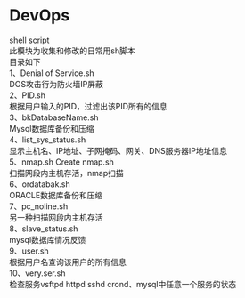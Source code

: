 # DevOps  
shell script  
此模块为收集和修改的日常用sh脚本  
目录如下  
1、Denial of Service.sh  
DOS攻击行为防火墙IP屏蔽  
2、PID.sh  
根据用户输入的PID，过滤出该PID所有的信息  
3、bkDatabaseName.sh  
Mysql数据库备份和压缩  
4、list_sys_status.sh  
显示主机名、IP地址、子网掩码、网关、DNS服务器IP地址信息  
5、nmap.sh	Create nmap.sh  
扫描网段内主机存活，nmap扫描  
6、ordatabak.sh  
ORACLE数据库备份和压缩  
7、pc_noline.sh  
另一种扫描网段内主机存活  
8、slave_status.sh  
mysql数据库情况反馈  
9、user.sh  
根据用户名查询该用户的所有信息  
10、very.ser.sh  
检查服务vsftpd httpd sshd crond、mysql中任意一个服务的状态  
